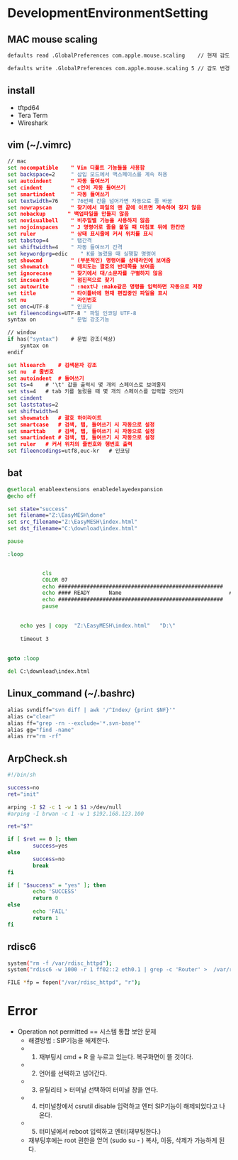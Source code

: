# DevelopmentEnvironmentSetting

## MAC mouse scaling
```cmd
defaults read .GlobalPreferences com.apple.mouse.scaling	// 현재 감도 확인

defaults write .GlobalPreferences com.apple.mouse.scaling 5	// 감도 변경
```

## install
- tftpd64
- Tera Term
- Wireshark

## vim (~/.vimrc)
```cmd
// mac
set nocompatible    " Vim 디폴트 기능들을 사용함
set backspace=2     " 삽입 모드에서 백스페이스를 계속 허용
set autoindent      " 자동 들여쓰기
set cindent         " c언어 자동 들여쓰기
set smartindent     " 자동 들여쓰기
set textwidth=76    " 76번째 칸을 넘어가면 자동으로 줄 바꿈
set nowrapscan      " 찾기에서 파일의 맨 끝에 이르면 계속하여 찾지 않음
set nobackup       " 백업파일을 만들지 않음
set novisualbell    " 비주얼벨 기능을 사용하지 않음
set nojoinspaces    " J 명령어로 줄을 붙일 때 마침표 뒤에 한칸만 
set ruler           " 상태 표시줄에 커서 위치를 표시
set tabstop=4       " 탭간격
set shiftwidth=4    " 자동 들여쓰기 간격
set keywordprg=edic    " K를 눌렀을 때 실행할 명령어
set showcmd         " (부분적인) 명령어를 상태라인에 보여줌
set showmatch       " 매치도는 괄호의 반대쪽을 보여줌
set ignorecase      " 찾기에서 대/소문자를 구별하지 않음
set incsearch       " 점진적으로 찾기
set autowrite       " :next나 :make같은 명령을 입력하면 자동으로 저장
set title           " 타이틀바에 현재 편집중인 파일을 표시
set nu              " 라인번호
set enc=UTF-8       " 인코딩
set fileencodings=UTF-8 " 파일 인코딩 UTF-8
syntax on           " 문법 강조기능
```
```cmd
// window
if has("syntax")    # 문법 강조(색상)
    syntax on
endif

set hlsearch    # 검색문자 강조
set nu  # 줄번호
set autoindent  # 들여쓰기
set ts=4    # '\t' 값을 출력시 몇 개의 스페이스로 보여줄지
set sts=4   # tab 키를 눌렀을 때 몇 개의 스페이스를 입력할 것인지
set cindent
set laststatus=2
set shiftwidth=4
set showmatch   # 괄호 하이라이트
set smartcase   # 검색, 탭, 들여쓰기 시 자동으로 설정
set smarttab    # 검색, 탭, 들여쓰기 시 자동으로 설정
set smartindent # 검색, 탭, 들여쓰기 시 자동으로 설정
set ruler   # 커서 위치의 줄번호와 행번호 출력
set fileencodings=utf8,euc-kr   # 인코딩
```

## bat
```bat
@setlocal enableextensions enabledelayedexpansion
@echo off

set state="success"
set filename="Z:\EasyMESH\done"
set src_filename="Z:\EasyMESH\index.html"
set dst_filename="C:\download\index.html"

pause

:loop


           cls
           COLOR 07
           echo ####################################################
           echo #### READY      Name                                  ###
           echo ####################################################       
           pause

	
	echo yes | copy  "Z:\EasyMESH\index.html"   "D:\"
	
  	timeout 3         
   
                      
goto :loop

del C:\download\index.html

```

## Linux_command (~/.bashrc)
```cmd
alias svndiff="svn diff | awk '/^Index/ {print $NF}'"
alias c="clear"
alias ff="grep -rn --exclude='*.svn-base'"
alias gg="find -name"
alias rr="rm -rf"
```
## ArpCheck.sh
```sh
#!/bin/sh

success=no
ret="init"

arping -I $2 -c 1 -w 1 $1 >/dev/null
#arping -I brwan -c 1 -w 1 $192.168.123.100

ret="$?"

if [ $ret == 0 ]; then
        success=yes
else
        success=no
        break
fi

if [ "$success" = "yes" ]; then
        echo 'SUCCESS'
        return 0
else
        echo 'FAIL'
        return 1
fi
```
## rdisc6
```sh
system("rm -f /var/rdisc_httpd");
system("rdisc6 -w 1000 -r 1 ff02::2 eth0.1 | grep -c 'Router' >  /var/rdisc_httpd");

FILE *fp = fopen("/var/rdisc_httpd", "r");
```

# Error
- Operation not permitted == 시스템 통합 보안 문제
	- 해결방법 : SIP기능을 해제한다.
	- 1. 재부팅시 cmd  + R 을 누르고 있는다. 복구화면이 뜰 것이다.
	- 2. 언어를 선택하고 넘어간다.
	- 3. 유틸리티 > 터미널 선택하여 터미널 창을 연다.
	- 4. 터미널창에서 csrutil disable 입력하고 엔터 SIP기능이 해제되었다고 나온다.
	- 5. 터미널에서 reboot 입력하고 엔터(재부팅한다.)
	- 재부팅후에는 root 권한을 얻어 (sudo su - ) 복사, 이동, 삭제가 가능하게 된다.


